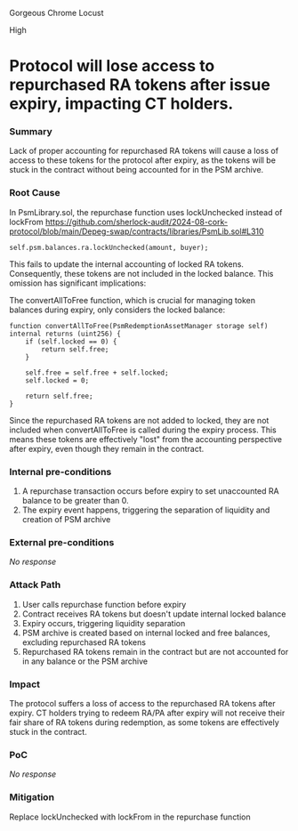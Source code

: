 Gorgeous Chrome Locust

High

# Protocol will lose access to repurchased RA tokens after issue expiry, impacting CT holders.

### Summary

Lack of proper accounting for repurchased RA tokens will cause a loss of access to these tokens for the protocol after expiry, as the tokens will be stuck in the contract without being accounted for in the PSM archive.

### Root Cause

In PsmLibrary.sol, the repurchase function uses lockUnchecked instead of lockFrom
https://github.com/sherlock-audit/2024-08-cork-protocol/blob/main/Depeg-swap/contracts/libraries/PsmLib.sol#L310

```solidity
self.psm.balances.ra.lockUnchecked(amount, buyer);
```
This fails to update the internal accounting of locked RA tokens. Consequently, these tokens are not included in the locked balance. This omission has significant implications:

The convertAllToFree function, which is crucial for managing token balances during expiry, only considers the locked balance:

```solidity
function convertAllToFree(PsmRedemptionAssetManager storage self) internal returns (uint256) {
    if (self.locked == 0) {
        return self.free;
    }

    self.free = self.free + self.locked;
    self.locked = 0;

    return self.free;
}
```
Since the repurchased RA tokens are not added to locked, they are not included when convertAllToFree is called during the expiry process. This means these tokens are effectively "lost" from the accounting perspective after expiry, even though they remain in the contract.

### Internal pre-conditions

1. A repurchase transaction occurs before expiry to set unaccounted RA balance to be greater than 0.
2. The expiry event happens, triggering the separation of liquidity and creation of PSM archive

### External pre-conditions

_No response_

### Attack Path

1. User calls repurchase function before expiry
2. Contract receives RA tokens but doesn't update internal locked balance
3. Expiry occurs, triggering liquidity separation
4. PSM archive is created based on internal locked and free balances, excluding repurchased RA tokens
5. Repurchased RA tokens remain in the contract but are not accounted for in any balance or the PSM archive

### Impact

The protocol suffers a loss of access to the repurchased RA tokens after expiry. CT holders trying to redeem RA/PA after expiry will not receive their fair share of RA tokens during redemption, as some tokens are effectively stuck in the contract.


### PoC

_No response_

### Mitigation

Replace lockUnchecked with lockFrom in the repurchase function